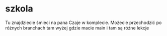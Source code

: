 # szkola
Tu znajdziecie śmieci na pana Czaje w komplecie.
Możecie przechodzić po różnych branchach tam wyżej gdzie macie main i tam są różne lekcje
